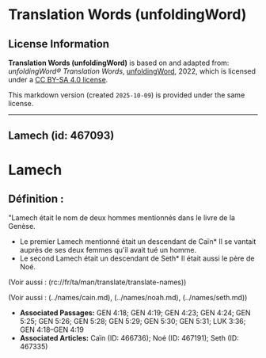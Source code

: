 # Translation Words (unfoldingWord)

## License Information

**Translation Words (unfoldingWord)** is based on and adapted from: _unfoldingWord® Translation Words_, [unfoldingWord](https://unfoldingword.org/utw), 2022, which is licensed under a [CC BY-SA 4.0 license](https://creativecommons.org/licenses/by-sa/4.0/legalcode.en).

This markdown version (created `2025-10-09`) is provided under the same license.



--------------------------------

## Lamech (id: 467093)

Lamech
======

Définition :
------------

"Lamech était le nom de deux hommes mentionnés dans le livre de la Genèse.

* Le premier Lamech mentionné était un descendant de Caïn\* Il se vantait auprès de ses deux femmes qu'il avait tué un homme.
* Le second Lamech était un descendant de Seth\* Il était aussi le père de Noé.

(Voir aussi : (rc://fr/ta/man/translate/translate\-names))

(Voir aussi : (../names/cain.md), (../names/noah.md), (../names/seth.md))

* **Associated Passages:** GEN 4:18; GEN 4:19; GEN 4:23; GEN 4:24; GEN 5:25; GEN 5:26; GEN 5:28; GEN 5:29; GEN 5:30; GEN 5:31; LUK 3:36; GEN 4:18–GEN 4:19
* **Associated Articles:** Caïn (ID: 466736); Noé (ID: 467191); Seth (ID: 467335)


